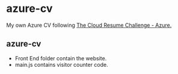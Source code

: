 # azure-cv
My own Azure CV following [ The Cloud Resume Challenge - Azure.](https://cloudresumechallenge.dev/docs/the-challenge/azure/)                                                               

## azure-cv
- Front End folder contain the website. 
- main.js contains visitor counter code. 
